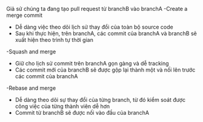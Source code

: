 Giả sử chúng ta đang tạo pull request từ branchB vào branchA 
-Create a merge commit
+ Dễ dàng việc theo dõi lịch sử thay đổi của toàn bộ source code
+ Sau khi thực hiện, trên branchA, các commit của branchA và branchB sẽ xuất hiện theo trình tự thời gian 

-Squash and merge
+ Giữ cho lịch sử commit trên branchA gọn gàng và dễ tracking
+ Các commit mới của branchB sẽ được gộp lại thành một và nối lên trước các commit của branchA

-Rebase and merge
+ Dễ dàng theo dõi sự thay đổi của từng branch, từ đó kiểm soát được công việc của từng thành viên dễ hơn
+ Commit từ branchB sẽ được nối vào đầu của branchA

